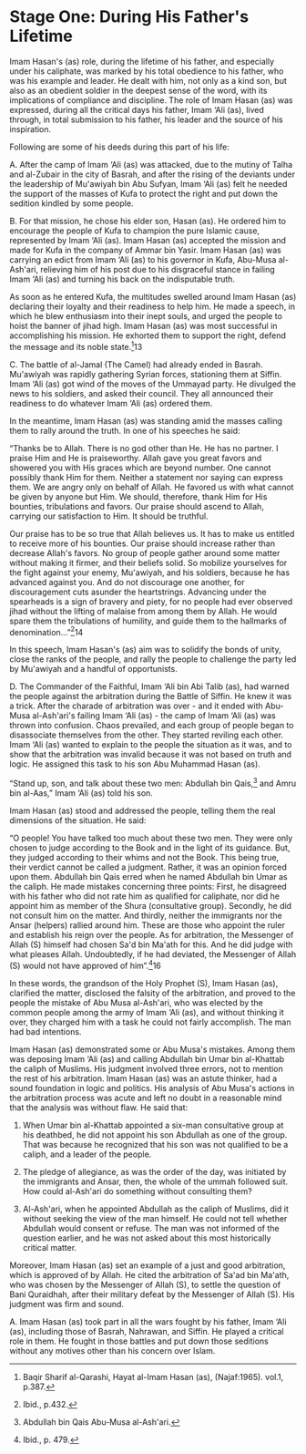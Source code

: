 Stage One: During His Father's Lifetime
=======================================

Imam Hasan's (as) role, during the lifetime of his father, and
especially under his caliphate, was marked by his total obedience to his
father, who was his example and leader. He dealt with him, not only as a
kind son, but also as an obedient soldier in the deepest sense of the
word, with its implications of compliance and discipline. The role of
Imam Hasan (as) was expressed, during all the critical days his father,
Imam ‘Ali (as), lived through, in total submission to his father, his
leader and the source of his inspiration.

Following are some of his deeds during this part of his life:

A. After the camp of Imam ‘Ali (as) was attacked, due to the mutiny of
Talha and al-Zubair in the city of Basrah, and after the rising of the
deviants under the leadership of Mu'awiyah bin Abu Sufyan, Imam ‘Ali
(as) felt he needed the support of the masses of Kufa to protect the
right and put down the sedition kindled by some people.

B. For that mission, he chose his elder son, Hasan (as). He ordered him
to encourage the people of Kufa to champion the pure Islamic cause,
represented by Imam ‘Ali (as). Imam Hasan (as) accepted the mission and
made for Kufa in the company of Ammar bin Yasir. Imam Hasan (as) was
carrying an edict from Imam ‘Ali (as) to his governor in Kufa, Abu-Musa
al-Ash'ari, relieving him of his post due to his disgraceful stance in
failing Imam ‘Ali (as) and turning his back on the indisputable truth.

As soon as he entered Kufa, the multitudes swelled around Imam Hasan
(as) declaring their loyalty and their readiness to help him. He made a
speech, in which he blew enthusiasm into their inept souls, and urged
the people to hoist the banner of jihad high. Imam Hasan (as) was most
successful in accomplishing his mission. He exhorted them to support the
right, defend the message and its noble state.[^1]13

C. The battle of al-Jamal (The Camel) had already ended in Basrah.
Mu'awiyah was rapidly gathering Syrian forces, stationing them at
Siffin. Imam ‘Ali (as) got wind of the moves of the Ummayad party. He
divulged the news to his soldiers, and asked their council. They all
announced their readiness to do whatever Imam ‘Ali (as) ordered them.

In the meantime, Imam Hasan (as) was standing amid the masses calling
them to rally around the truth. In one of his speeches he said:

“Thanks be to Allah. There is no god other than He. He has no partner. I
praise Him and He is praiseworthy. Allah gave you great favors and
showered you with His graces which are beyond number. One cannot
possibly thank Him for them. Neither a statement nor saying can express
them. We are angry only on behalf of Allah. He favored us with what
cannot be given by anyone but Him. We should, therefore, thank Him for
His bounties, tribulations and favors. Our praise should ascend to
Allah, carrying our satisfaction to Him. It should be truthful.

Our praise has to be so true that Allah believes us. It has to make us
entitled to receive more of his bounties. Our praise should increase
rather than decrease Allah's favors. No group of people gather around
some matter without making it firmer, and their beliefs solid. So
mobilize yourselves for the fight against your enemy, Mu'awiyah, and his
soldiers, because he has advanced against you. And do not discourage one
another, for discouragement cuts asunder the heartstrings. Advancing
under the spearheads is a sign of bravery and piety, for no people had
ever observed jihad without the lifting of malaise from among them by
Allah. He would spare them the tribulations of humility, and guide them
to the hallmarks of denomination...”[^2]14

In this speech, Imam Hasan's (as) aim was to solidify the bonds of
unity, close the ranks of the people, and rally the people to challenge
the party led by Mu'awiyah and a handful of opportunists.

D. The Commander of the Faithful, Imam ‘Ali bin Abi Talib (as), had
warned the people against the arbitration during the Battle of Siffin.
He knew it was a trick. After the charade of arbitration was over - and
it ended with Abu-Musa al-Ash'ari's failing Imam ‘Ali (as) - the camp of
Imam ‘Ali (as) was thrown into confusion. Chaos prevailed, and each
group of people began to disassociate themselves from the other. They
started reviling each other. Imam ‘Ali (as) wanted to explain to the
people the situation as it was, and to show that the arbitration was
invalid because it was not based on truth and logic. He assigned this
task to his son Abu Muhammad Hasan (as).

“Stand up, son, and talk about these two men: Abdullah bin Qais,[^3] and
Amru bin al-Aas,” Imam ‘Ali (as) told his son.

Imam Hasan (as) stood and addressed the people, telling them the real
dimensions of the situation. He said:

“O people! You have talked too much about these two men. They were only
chosen to judge according to the Book and in the light of its guidance.
But, they judged according to their whims and not the Book. This being
true, their verdict cannot be called a judgment. Rather, it was an
opinion forced upon them. Abdullah bin Qais erred when he named Abdullah
bin Umar as the caliph. He made mistakes concerning three points: First,
he disagreed with his father who did not rate him as qualified for
caliphate, nor did he appoint him as member of the Shura (consultative
group). Secondly, he did not consult him on the matter. And thirdly,
neither the immigrants nor the Ansar (helpers) rallied around him. These
are those who appoint the ruler and establish his reign over the people.
As for arbitration, the Messenger of Allah (S) himself had chosen Sa'd
bin Ma'ath for this. And he did judge with what pleases Allah.
Undoubtedly, if he had deviated, the Messenger of Allah (S) would not
have approved of him”.[^4]16

In these words, the grandson of the Holy Prophet (S), Imam Hasan (as),
clarified the matter, disclosed the falsity of the arbitration, and
proved to the people the mistake of Abu Musa al-Ash'ari, who was elected
by the common people among the army of Imam ‘Ali (as), and without
thinking it over, they charged him with a task he could not fairly
accomplish. The man had bad intentions.

Imam Hasan (as) demonstrated some or Abu Musa's mistakes. Among them was
deposing Imam ‘Ali (as) and calling Abdullah bin Umar bin al-Khattab the
caliph of Muslims. His judgment involved three errors, not to mention
the rest of his arbitration. Imam Hasan (as) was an astute thinker, had
a sound foundation in logic and politics. His analysis of Abu Musa's
actions in the arbitration process was acute and left no doubt in a
reasonable mind that the analysis was without flaw. He said that:

1. When Umar bin al-Khattab appointed a six-man consultative group at
his deathbed, he did not appoint his son Abdullah as one of the group.
That was because he recognized that his son was not qualified to be a
caliph, and a leader of the people.

2. The pledge of allegiance, as was the order of the day, was initiated
by the immigrants and Ansar, then, the whole of the ummah followed suit.
How could al-Ash'ari do something without consulting them?

3. Al-Ash'ari, when he appointed Abdullah as the caliph of Muslims, did
it without seeking the view of the man himself. He could not tell
whether Abdullah would consent or refuse. The man was not informed of
the question earlier, and he was not asked about this most historically
critical matter.

Moreover, Imam Hasan (as) set an example of a just and good arbitration,
which is approved of by Allah. He cited the arbitration of Sa'ad bin
Ma'ath, who was chosen by the Messenger of Allah (S), to settle the
question of Bani Quraidhah, after their military defeat by the Messenger
of Allah (S). His judgment was firm and sound.

A. Imam Hasan (as) took part in all the wars fought by his father, Imam
‘Ali (as), including those of Basrah, Nahrawan, and Siffin. He played a
critical role in them. He fought in those battles and put down those
seditions without any motives other than his concern over Islam.

[^1]: Baqir Sharif al-Qarashi, Hayat al-Imam Hasan (as), (Najaf:1965).
vol.1, p.387.

[^2]: Ibid., p.432.

[^3]: Abdullah bin Qais Abu-Musa al-Ash'ari.

[^4]: Ibid., p. 479.


